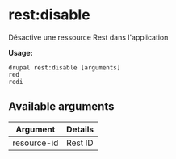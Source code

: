 # rest:disable
Désactive une ressource Rest dans l'application

**Usage:**
```
drupal rest:disable [arguments]
red
redi
```

## Available arguments
Argument | Details
---------|-------------
resource-id | Rest ID
